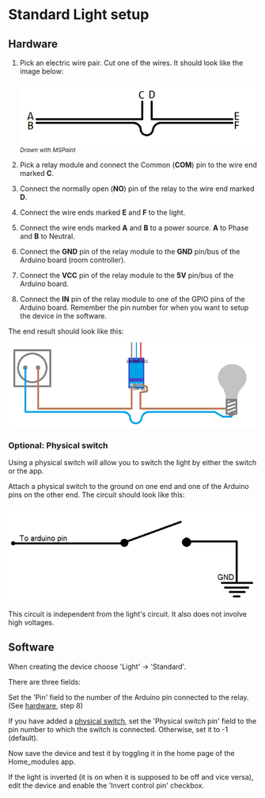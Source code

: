 # Standard Light setup

## Hardware

1. Pick an electric wire pair. Cut one of the wires. It should look like the image below:

   ![Wire pair with one wire cut](../../img/wire-pair-one-cut.png)  
   <small>_Drawn with MSPaint_</small>
2. Pick a relay module and connect the Common (**COM**) pin to the wire end marked **C**.
3. Connect the normally open (**NO**) pin of the relay to the wire end marked **D**.
4. Connect the wire ends marked **E** and **F** to the light.
5. Connect the wire ends marked **A** and **B** to a power source. **A** to Phase and **B** to Neutral.
6. Connect the **GND** pin of the relay module to the **GND** pin/bus of the Arduino board (room controller).
7. Connect the **VCC** pin of the relay module to the **5V** pin/bus of the Arduino board.
8. Connect the **IN** pin of the relay module to one of the GPIO pins of the Arduino board. Remember the pin number for when you want to setup the device in the software.

The end result should look like this:

![Finished smart light wiring](../../img/basic-lamp-arduino-wiring-complete.png)

### Optional: Physical switch

Using a physical switch will allow you to switch the light by either the switch or the app.

Attach a physical switch to the ground on one end and one of the Arduino pins on the other end. The circuit should look like this:

![Physical switch schematic diagram](../../img/simple-physical-switch.png)

This circuit is independent from the light's circuit. It also does not involve high voltages.

## Software

When creating the device choose 'Light' -> 'Standard'.

There are three fields:

Set the 'Pin' field to the number of the Arduino pin connected to the relay. (See [hardware](#hardware), step 8)

If you have added a [physical switch](#optional-physical-switch), set the 'Physical switch pin' field to the pin number to which the switch is connected. Otherwise, set it to -1 (default).

Now save the device and test it by toggling it in the home page of the Home_modules app.

If the light is inverted (it is on when it is supposed to be off and vice versa), edit the device and enable the 'Invert control pin' checkbox.
